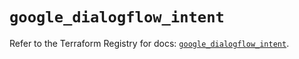 # `google_dialogflow_intent`

Refer to the Terraform Registry for docs: [`google_dialogflow_intent`](https://registry.terraform.io/providers/hashicorp/google-beta/5.23.0/docs/resources/google_dialogflow_intent).
